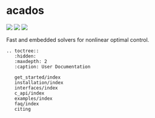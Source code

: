 # acados

![](https://secure.travis-ci.org/acados/acados.png?branch=master)
![](https://ci.appveyor.com/api/projects/status/q0b2nohk476u5clg?svg=true)
![](https://codecov.io/gh/acados/acados/branch/master/graph/badge.svg)

Fast and embedded solvers for nonlinear optimal control.


```eval_rst
.. toctree::
   :hidden:
   :maxdepth: 2
   :caption: User Documentation

   get_started/index
   installation/index
   interfaces/index
   c_api/index
   examples/index
   faq/index
   citing
```


<!-- # Contents -->
<!-- * [Getting started](get_started/index.md) -->
<!-- * [Interfaces](interfaces/index.md) -->
<!-- * [Examples](examples/index.md) -->
<!-- * [Installation](installation/index.md) -->
<!-- * [FAQ](faq/index.md) -->
<!-- * [Citing](citing.md) -->


